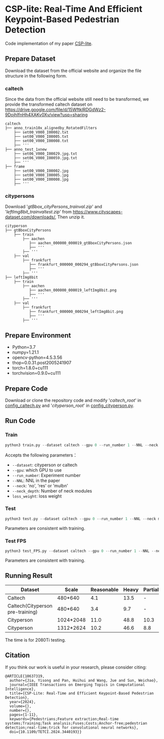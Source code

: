 # CSP-lite: Real-Time And Efficient Keypoint-Based Pedestrian Detection
Code implementation of my paper [CSP-lite](https://ieeexplore.ieee.org/abstract/document/10637319).
## Prepare Dataset
Download the dataset from the official website and organize the file structure in the following form. 
### caltech
Since the data from the official website still need to be transformed, we provide the transformed caltech dataset on https://drive.google.com/file/d/15WftklRDGdWz2-9DojhIfnHh4XAKv0Xv/view?usp=sharing
```text
caltech
├── anno_train10x_alignedby_RotatedFilters
    ├── set00_V000_I00002.txt
    ├── set00_V000_I00005.txt
    ├── set00_V000_I00008.txt
    ├── '''
├── anno_test_1xnew
    ├── set06_V000_I00029.jpg.txt
    ├── set06_V000_I00059.jpg.txt
    ├── '''
├── frame
    ├── set00_V000_I00002.jpg
    ├── set00_V000_I00005.jpg
    ├── set00_V000_I00008.jpg
    ├── '''
```
### citypersons
Download '*gtBbox_cityPersons_trainval.zip*' and '*leftImg8bit_trainvaltest.zip*' from https://www.cityscapes-dataset.com/downloads/, 
Then unzip it.
```text
cityperson
├── gtBboxCityPersons
    ├── train
        ├── aachen
           ├── aachen_000000_000019_gtBboxCityPersons.json
           ├── '''
        ├── '''
    ├── val
        ├── frankfurt
           ├── frankfurt_000000_000294_gtBboxCityPersons.json
           ├── '''
        ├── '''
├── leftImg8bit
    ├── train
        ├── aachen
           ├── aachen_000000_000019_leftImg8bit.png
           ├── '''
        ├── '''
    ├── val
        ├── frankfurt
           ├── frankfurt_000000_000294_leftImg8bit.png
           ├── '''
        ├── '''
```
## Prepare Environment
* Python=3.7
* numpy=1.21.1
* opencv-python=4.5.3.56
* thop=0.0.31.post2005241907
* torch=1.8.0+cu111
* torchvision=0.9.0+cu111
## Prepare Code
Download or clone the repository code and modify '*caltech_root*' in [config_caltech.py](config_caltech.py#L10) and '*cityperson_root*' in [config_cityperson.py](config_cityperson.py#L11).
## Run Code
### Train
```python
python3 train.py --dataset caltech --gpu 0 --run_number 1 --NNL --neck mulbn --neck_depth 4 --loss_weight 1 1 1
```
Accepts the following parameters：

- `--dataset`: cityperson or caltech
- `--gpu`: which GPU to use
- `--run_number`: Experiment number
- `--NNL`: NNL in the paper
- `--neck`: 'no', 'res' or 'mulbn'
- `--neck_depth`: Number of neck modules
- `loss_weight`: loss weight
### Test
```python
python3 test.py --dataset caltech --gpu 0 --run_number 1 --NNL --neck mulbn --neck_depth 4
```
Parameters are consistent with training.
### Test FPS
```python
python3 test_FPS.py --dataset caltech --gpu 0 --run_number 1 --NNL --neck mulbn --neck_depth 4
```
Parameters are consistent with training.
## Running Result
|  Dataset   |  Scale | Reasonable  | Heavy | Partial |Bare| Small | Medium | Large| All | Time(ms) | Model |
|-----|-----|-----|-----|-----|-----|-----|-----|-----|------|------|------|
|  Caltech   |  480*640   |    4.1 | 13.5 | - |-| 5.3 |  - |-| 49.4  | 6.3    |  [checkpoint](https://drive.google.com/file/d/1kl9CWQz6OJBd08Gw8mTznXY24dFo2ZBv/view?usp=sharing) |
|  Caltech(Cityperson pre-training)   |  480*640   |    3.4 | 9.7 | - |-| 4.6 |  - |-| 46.4  | 6.3    |  [checkpoint](https://drive.google.com/file/d/1AqClnRgJ2CuH1noUM83pq2GQIOn-g_DL/view?usp=sharing) |
|   Cityperson  | 1024*2048    |  11.0 | 48.8 | 10.3 | 7.3 | 15.4 | 4.6 | 5.2 |  -| 35.7  |  [checkpoint](https://drive.google.com/file/d/1PwQIa_wtJepoKIyZh3KP7r2AhEbKJN6S/view?usp=sharing) |
|   Cityperson  |  1312*2624   |  10.2 | 46.6 | 8.8 | 6.6 | 13.5 | 2.4 | 5.3 |  -| 50.9   |   [checkpoint](https://drive.google.com/file/d/1PwQIa_wtJepoKIyZh3KP7r2AhEbKJN6S/view?usp=sharing)  |

The time is for 2080Ti testing.
## Citation
If you think our work is useful in your research, please consider citing:
```
@ARTICLE{10637319,
  author={Jia, Yisong and Pan, Huihui and Wang, Jue and Sun, Weichao},
  journal={IEEE Transactions on Emerging Topics in Computational Intelligence}, 
  title={CSP-Lite: Real-Time and Efficient Keypoint-Based Pedestrian Detection}, 
  year={2024},
  volume={},
  number={},
  pages={1-11},
  keywords={Pedestrians;Feature extraction;Real-time systems;Training;Task analysis;Fuses;Costs;Anchor-free;pedestrian detection;real-time;trick for convolutional neural networks},
  doi={10.1109/TETCI.2024.3440193}}

```
